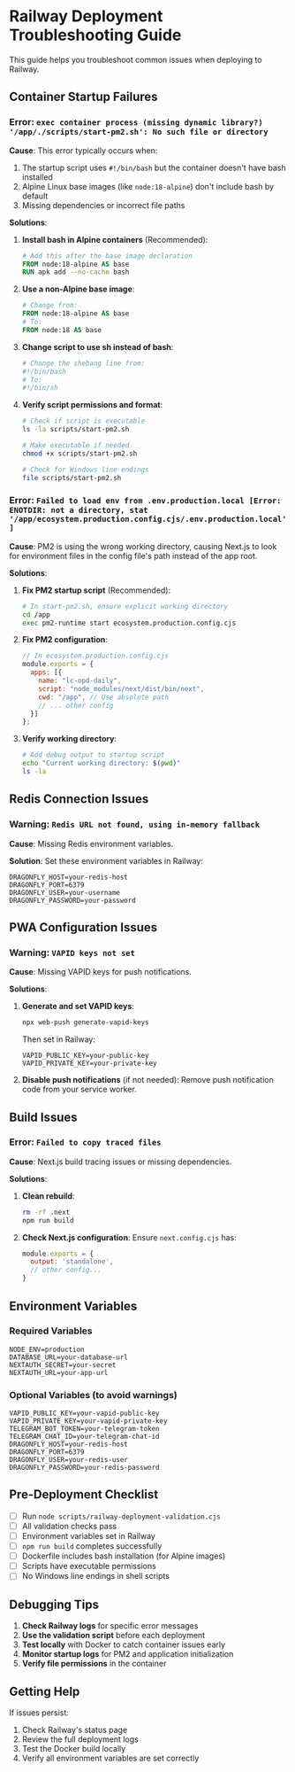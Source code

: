 # Railway Deployment Troubleshooting Guide

This guide helps you troubleshoot common issues when deploying to Railway.

## Container Startup Failures

### Error: `exec container process (missing dynamic library?) '/app/./scripts/start-pm2.sh': No such file or directory`

**Cause**: This error typically occurs when:
1. The startup script uses `#!/bin/bash` but the container doesn't have bash installed
2. Alpine Linux base images (like `node:18-alpine`) don't include bash by default
3. Missing dependencies or incorrect file paths

**Solutions**:

1. **Install bash in Alpine containers** (Recommended):
   ```dockerfile
   # Add this after the base image declaration
   FROM node:18-alpine AS base
   RUN apk add --no-cache bash
   ```

2. **Use a non-Alpine base image**:
   ```dockerfile
   # Change from:
   FROM node:18-alpine AS base
   # To:
   FROM node:18 AS base
   ```

3. **Change script to use sh instead of bash**:
   ```bash
   # Change the shebang line from:
   #!/bin/bash
   # To:
   #!/bin/sh
   ```

4. **Verify script permissions and format**:
   ```bash
   # Check if script is executable
   ls -la scripts/start-pm2.sh
   
   # Make executable if needed
   chmod +x scripts/start-pm2.sh
   
   # Check for Windows line endings
   file scripts/start-pm2.sh
   ```

### Error: `Failed to load env from .env.production.local [Error: ENOTDIR: not a directory, stat '/app/ecosystem.production.config.cjs/.env.production.local']`

**Cause**: PM2 is using the wrong working directory, causing Next.js to look for environment files in the config file's path instead of the app root.

**Solutions**:

1. **Fix PM2 startup script** (Recommended):
   ```bash
   # In start-pm2.sh, ensure explicit working directory
   cd /app
   exec pm2-runtime start ecosystem.production.config.cjs
   ```

2. **Fix PM2 configuration**:
   ```javascript
   // In ecosystem.production.config.cjs
   module.exports = {
     apps: [{
       name: "lc-opd-daily",
       script: "node_modules/next/dist/bin/next",
       cwd: "/app", // Use absolute path
       // ... other config
     }]
   };
   ```

3. **Verify working directory**:
   ```bash
   # Add debug output to startup script
   echo "Current working directory: $(pwd)"
   ls -la
   ```

## Redis Connection Issues

### Warning: `Redis URL not found, using in-memory fallback`

**Cause**: Missing Redis environment variables.

**Solution**: Set these environment variables in Railway:
```
DRAGONFLY_HOST=your-redis-host
DRAGONFLY_PORT=6379
DRAGONFLY_USER=your-username
DRAGONFLY_PASSWORD=your-password
```

## PWA Configuration Issues

### Warning: `VAPID keys not set`

**Cause**: Missing VAPID keys for push notifications.

**Solutions**:
1. **Generate and set VAPID keys**:
   ```bash
   npx web-push generate-vapid-keys
   ```
   Then set in Railway:
   ```
   VAPID_PUBLIC_KEY=your-public-key
   VAPID_PRIVATE_KEY=your-private-key
   ```

2. **Disable push notifications** (if not needed):
   Remove push notification code from your service worker.

## Build Issues

### Error: `Failed to copy traced files`

**Cause**: Next.js build tracing issues or missing dependencies.

**Solutions**:
1. **Clean rebuild**:
   ```bash
   rm -rf .next
   npm run build
   ```

2. **Check Next.js configuration**:
   Ensure `next.config.cjs` has:
   ```javascript
   module.exports = {
     output: 'standalone',
     // other config...
   }
   ```

## Environment Variables

### Required Variables
```
NODE_ENV=production
DATABASE_URL=your-database-url
NEXTAUTH_SECRET=your-secret
NEXTAUTH_URL=your-app-url
```

### Optional Variables (to avoid warnings)
```
VAPID_PUBLIC_KEY=your-vapid-public-key
VAPID_PRIVATE_KEY=your-vapid-private-key
TELEGRAM_BOT_TOKEN=your-telegram-token
TELEGRAM_CHAT_ID=your-telegram-chat-id
DRAGONFLY_HOST=your-redis-host
DRAGONFLY_PORT=6379
DRAGONFLY_USER=your-redis-user
DRAGONFLY_PASSWORD=your-redis-password
```

## Pre-Deployment Checklist

- [ ] Run `node scripts/railway-deployment-validation.cjs`
- [ ] All validation checks pass
- [ ] Environment variables set in Railway
- [ ] `npm run build` completes successfully
- [ ] Dockerfile includes bash installation (for Alpine images)
- [ ] Scripts have executable permissions
- [ ] No Windows line endings in shell scripts

## Debugging Tips

1. **Check Railway logs** for specific error messages
2. **Use the validation script** before each deployment
3. **Test locally** with Docker to catch container issues early
4. **Monitor startup logs** for PM2 and application initialization
5. **Verify file permissions** in the container

## Getting Help

If issues persist:
1. Check Railway's status page
2. Review the full deployment logs
3. Test the Docker build locally
4. Verify all environment variables are set correctly